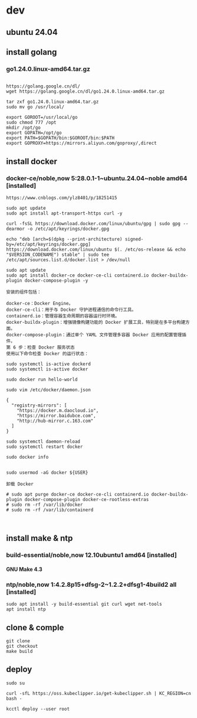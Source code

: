 # dev 
## ubuntu 24.04

## install golang 
### go1.24.0.linux-amd64.tar.gz
```

https://golang.google.cn/dl/
wget https://golang.google.cn/dl/go1.24.0.linux-amd64.tar.gz

tar zxf go1.24.0.linux-amd64.tar.gz
sudo mv go /usr/local/

export GOROOT=/usr/local/go
sudo chmod 777 /opt
mkdir /opt/go
export GOPATH=/opt/go
export PATH=$GOPATH/bin:$GOROOT/bin:$PATH
export GOPROXY=https://mirrors.aliyun.com/goproxy/,direct

```

## install docker 
### docker-ce/noble,now 5:28.0.1-1\~ubuntu.24.04~noble amd64 [installed]
```
https://www.cnblogs.com/ylz8401/p/18251415

sudo apt update
sudo apt install apt-transport-https curl -y

curl -fsSL https://download.docker.com/linux/ubuntu/gpg | sudo gpg --dearmor -o /etc/apt/keyrings/docker.gpg

echo "deb [arch=$(dpkg --print-architecture) signed-by=/etc/apt/keyrings/docker.gpg] https://download.docker.com/linux/ubuntu $(. /etc/os-release && echo "$VERSION_CODENAME") stable" | sudo tee /etc/apt/sources.list.d/docker.list > /dev/null

sudo apt update
sudo apt install docker-ce docker-ce-cli containerd.io docker-buildx-plugin docker-compose-plugin -y

安装的组件包括：

docker-ce：Docker Engine。
docker-ce-cli：用于与 Docker 守护进程通信的命令行工具。
containerd.io：管理容器生命周期的容器运行时环境。
docker-buildx-plugin：增强镜像构建功能的 Docker 扩展工具，特别是在多平台构建方面。
docker-compose-plugin：通过单个 YAML 文件管理多容器 Docker 应用的配置管理插件。
第 6 步：检查 Docker 服务状态
使用以下命令检查 Docker 的运行状态：

sudo systemctl is-active dockerd
sudo systemctl is-active docker

sudo docker run hello-world

sudo vim /etc/docker/daemon.json

{
  "registry-mirrors": [
    "https://docker.m.daocloud.io",
    "https://mirror.baidubce.com",
    "http://hub-mirror.c.163.com"
  ]
}

sudo systemctl daemon-reload
sudo systemctl restart docker

sudo docker info


sudo usermod -aG docker ${USER}

卸载 Docker

# sudo apt purge docker-ce docker-ce-cli containerd.io docker-buildx-plugin docker-compose-plugin docker-ce-rootless-extras
# sudo rm -rf /var/lib/docker
# sudo rm -rf /var/lib/containerd



```

## install make & ntp 
### build-essential/noble,now 12.10ubuntu1 amd64 [installed]
#### GNU Make 4.3
### ntp/noble,now 1:4.2.8p15+dfsg-2~1.2.2+dfsg1-4build2 all [installed]

```
sudo apt install -y build-essential git curl wget net-tools
apt install ntp

```

## clone & comple
```
git clone
git checkout 
make build
```

## deploy
```
sudo su

curl -sfL https://oss.kubeclipper.io/get-kubeclipper.sh | KC_REGION=cn bash -

kcctl deploy --user root

```
